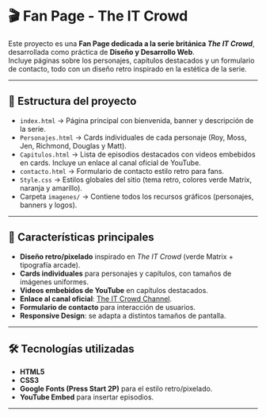 # 🎬 Fan Page - The IT Crowd

Este proyecto es una **Fan Page dedicada a la serie británica _The IT Crowd_**, desarrollada como práctica de **Diseño y Desarrollo Web**.  
Incluye páginas sobre los personajes, capítulos destacados y un formulario de contacto, todo con un diseño retro inspirado en la estética de la serie.

---

## 📂 Estructura del proyecto

- `index.html` → Página principal con bienvenida, banner y descripción de la serie.  
- `Personajes.html` → Cards individuales de cada personaje (Roy, Moss, Jen, Richmond, Douglas y Matt).  
- `Capitulos.html` → Lista de episodios destacados con videos embebidos en cards. Incluye un enlace al canal oficial de YouTube.  
- `contacto.html` → Formulario de contacto estilo retro para fans.  
- `Style.css` → Estilos globales del sitio (tema retro, colores verde Matrix, naranja y amarillo).  
- Carpeta `imagenes/` → Contiene todos los recursos gráficos (personajes, banners y logos).

---

## 🎨 Características principales

- **Diseño retro/pixelado** inspirado en _The IT Crowd_ (verde Matrix + tipografía arcade).  
- **Cards individuales** para personajes y capítulos, con tamaños de imágenes uniformes.  
- **Videos embebidos de YouTube** en capítulos destacados.  
- **Enlace al canal oficial**: [The IT Crowd Channel](https://www.youtube.com/@TheITCrowdChannel).  
- **Formulario de contacto** para interacción de usuarios.  
- **Responsive Design**: se adapta a distintos tamaños de pantalla.  

---

## 🛠️ Tecnologías utilizadas

- **HTML5**  
- **CSS3**  
- **Google Fonts (Press Start 2P)** para el estilo retro/pixelado.  
- **YouTube Embed** para insertar episodios.  

---
